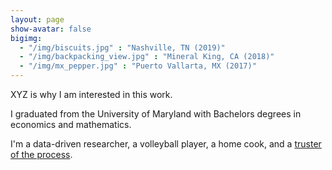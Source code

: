 ```yaml
---
layout: page
show-avatar: false
bigimg: 
  - "/img/biscuits.jpg" : "Nashville, TN (2019)"
  - "/img/backpacking_view.jpg" : "Mineral King, CA (2018)"
  - "/img/mx_pepper.jpg" : "Puerto Vallarta, MX (2017)"
---
```


XYZ is why I am interested in this work.  

I graduated from the University of Maryland with Bachelors degrees in economics and mathematics. 

I'm a data-driven researcher, a volleyball player, a home cook, and a [truster of the process](https://www.theringer.com/2017/6/21/16038856/sam-hinkie-philadelphia-76ers-process-draft-markelle-fultz-bb1b060ee4a5).



